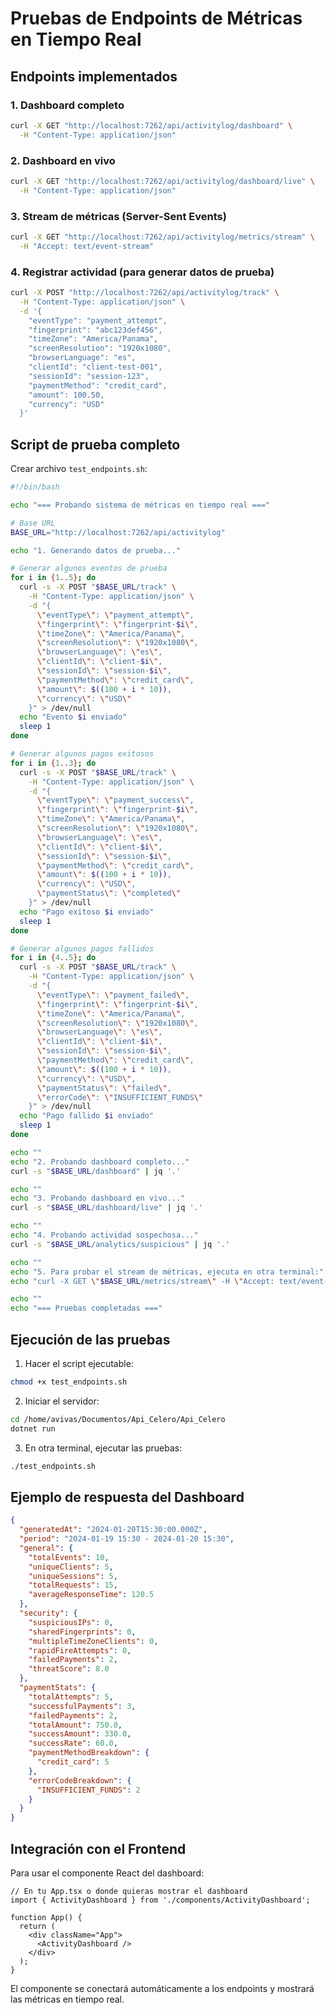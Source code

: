 # Pruebas de Endpoints de Métricas en Tiempo Real

## Endpoints implementados

### 1. Dashboard completo
```bash
curl -X GET "http://localhost:7262/api/activitylog/dashboard" \
  -H "Content-Type: application/json"
```

### 2. Dashboard en vivo
```bash
curl -X GET "http://localhost:7262/api/activitylog/dashboard/live" \
  -H "Content-Type: application/json"
```

### 3. Stream de métricas (Server-Sent Events)
```bash
curl -X GET "http://localhost:7262/api/activitylog/metrics/stream" \
  -H "Accept: text/event-stream"
```

### 4. Registrar actividad (para generar datos de prueba)
```bash
curl -X POST "http://localhost:7262/api/activitylog/track" \
  -H "Content-Type: application/json" \
  -d '{
    "eventType": "payment_attempt",
    "fingerprint": "abc123def456",
    "timeZone": "America/Panama",
    "screenResolution": "1920x1080",
    "browserLanguage": "es",
    "clientId": "client-test-001",
    "sessionId": "session-123",
    "paymentMethod": "credit_card",
    "amount": 100.50,
    "currency": "USD"
  }'
```

## Script de prueba completo

Crear archivo `test_endpoints.sh`:

```bash
#!/bin/bash

echo "=== Probando sistema de métricas en tiempo real ==="

# Base URL
BASE_URL="http://localhost:7262/api/activitylog"

echo "1. Generando datos de prueba..."

# Generar algunos eventos de prueba
for i in {1..5}; do
  curl -s -X POST "$BASE_URL/track" \
    -H "Content-Type: application/json" \
    -d "{
      \"eventType\": \"payment_attempt\",
      \"fingerprint\": \"fingerprint-$i\",
      \"timeZone\": \"America/Panama\",
      \"screenResolution\": \"1920x1080\",
      \"browserLanguage\": \"es\",
      \"clientId\": \"client-$i\",
      \"sessionId\": \"session-$i\",
      \"paymentMethod\": \"credit_card\",
      \"amount\": $((100 + i * 10)),
      \"currency\": \"USD\"
    }" > /dev/null
  echo "Evento $i enviado"
  sleep 1
done

# Generar algunos pagos exitosos
for i in {1..3}; do
  curl -s -X POST "$BASE_URL/track" \
    -H "Content-Type: application/json" \
    -d "{
      \"eventType\": \"payment_success\",
      \"fingerprint\": \"fingerprint-$i\",
      \"timeZone\": \"America/Panama\",
      \"screenResolution\": \"1920x1080\",
      \"browserLanguage\": \"es\",
      \"clientId\": \"client-$i\",
      \"sessionId\": \"session-$i\",
      \"paymentMethod\": \"credit_card\",
      \"amount\": $((100 + i * 10)),
      \"currency\": \"USD\",
      \"paymentStatus\": \"completed\"
    }" > /dev/null
  echo "Pago exitoso $i enviado"
  sleep 1
done

# Generar algunos pagos fallidos
for i in {4..5}; do
  curl -s -X POST "$BASE_URL/track" \
    -H "Content-Type: application/json" \
    -d "{
      \"eventType\": \"payment_failed\",
      \"fingerprint\": \"fingerprint-$i\",
      \"timeZone\": \"America/Panama\",
      \"screenResolution\": \"1920x1080\",
      \"browserLanguage\": \"es\",
      \"clientId\": \"client-$i\",
      \"sessionId\": \"session-$i\",
      \"paymentMethod\": \"credit_card\",
      \"amount\": $((100 + i * 10)),
      \"currency\": \"USD\",
      \"paymentStatus\": \"failed\",
      \"errorCode\": \"INSUFFICIENT_FUNDS\"
    }" > /dev/null
  echo "Pago fallido $i enviado"
  sleep 1
done

echo ""
echo "2. Probando dashboard completo..."
curl -s "$BASE_URL/dashboard" | jq '.'

echo ""
echo "3. Probando dashboard en vivo..."
curl -s "$BASE_URL/dashboard/live" | jq '.'

echo ""
echo "4. Probando actividad sospechosa..."
curl -s "$BASE_URL/analytics/suspicious" | jq '.'

echo ""
echo "5. Para probar el stream de métricas, ejecuta en otra terminal:"
echo "curl -X GET \"$BASE_URL/metrics/stream\" -H \"Accept: text/event-stream\""

echo ""
echo "=== Pruebas completadas ==="
```

## Ejecución de las pruebas

1. Hacer el script ejecutable:
```bash
chmod +x test_endpoints.sh
```

2. Iniciar el servidor:
```bash
cd /home/avivas/Documentos/Api_Celero/Api_Celero
dotnet run
```

3. En otra terminal, ejecutar las pruebas:
```bash
./test_endpoints.sh
```

## Ejemplo de respuesta del Dashboard

```json
{
  "generatedAt": "2024-01-20T15:30:00.000Z",
  "period": "2024-01-19 15:30 - 2024-01-20 15:30",
  "general": {
    "totalEvents": 10,
    "uniqueClients": 5,
    "uniqueSessions": 5,
    "totalRequests": 15,
    "averageResponseTime": 120.5
  },
  "security": {
    "suspiciousIPs": 0,
    "sharedFingerprints": 0,
    "multipleTimeZoneClients": 0,
    "rapidFireAttempts": 0,
    "failedPayments": 2,
    "threatScore": 8.0
  },
  "paymentStats": {
    "totalAttempts": 5,
    "successfulPayments": 3,
    "failedPayments": 2,
    "totalAmount": 750.0,
    "successAmount": 330.0,
    "successRate": 60.0,
    "paymentMethodBreakdown": {
      "credit_card": 5
    },
    "errorCodeBreakdown": {
      "INSUFFICIENT_FUNDS": 2
    }
  }
}
```

## Integración con el Frontend

Para usar el componente React del dashboard:

```tsx
// En tu App.tsx o donde quieras mostrar el dashboard
import { ActivityDashboard } from './components/ActivityDashboard';

function App() {
  return (
    <div className="App">
      <ActivityDashboard />
    </div>
  );
}
```

El componente se conectará automáticamente a los endpoints y mostrará las métricas en tiempo real.